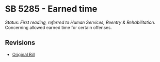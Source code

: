 # SB 5285 - Earned time
*Status: First reading, referred to Human Services, Reentry & Rehabilitation.*
Concerning allowed earned time for certain offenses.

## Revisions
* [Original Bill](1/)